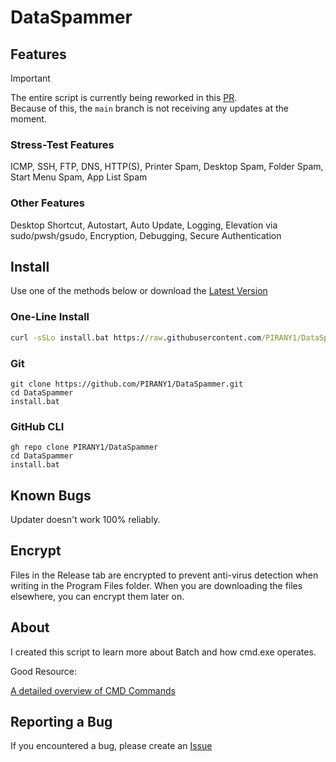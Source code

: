 # DataSpammer

## Features
> [!IMPORTANT]  
> The entire script is currently being reworked in this [PR](https://github.com/PIRANY1/DataSpammer/pull/27).  
> Because of this, the `main` branch is not receiving any updates at the moment.

### Stress-Test Features

ICMP, SSH, FTP, DNS, HTTP(S), Printer Spam, Desktop Spam, Folder Spam, Start Menu Spam, App List Spam

### Other Features

Desktop Shortcut, Autostart, Auto Update, Logging, Elevation via sudo/pwsh/gsudo, Encryption, Debugging, Secure Authentication

## Install

Use one of the methods below or download the [Latest Version](https://github.com/PIRANY1/DataSpammer/releases/latest)

### One-Line Install

``` cmd
curl -sSLo install.bat https://raw.githubusercontent.com/PIRANY1/DataSpammer/main/install.bat && install.bat
```

### Git

``` batch
git clone https://github.com/PIRANY1/DataSpammer.git
cd DataSpammer
install.bat
```

### GitHub CLI

``` batch
gh repo clone PIRANY1/DataSpammer
cd DataSpammer
install.bat
```

## Known Bugs

Updater doesn't work 100% reliably.

## Encrypt

Files in the Release tab are encrypted to prevent anti-virus detection when writing in the Program Files folder.
When you are downloading the files elsewhere, you can encrypt them later on.

## About

I created this script to learn more about Batch and how cmd.exe operates.

Good Resource:

[A detailed overview of CMD Commands](https://ss64.com/nt/)

## Reporting a Bug

If you encountered a bug, please create an [Issue](https://github.com/PIRANY1/DataSpammer/issues)
